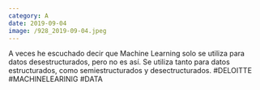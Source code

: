```yaml
--- 
category: A 
date: 2019-09-04 
image: /928_2019-09-04.jpeg 
--- 
```


A veces he escuchado decir que Machine Learning solo se utiliza para datos desestructurados, pero no es así. Se utiliza tanto para datos estructurados, como semiestructurados y desectructurados. #DELOITTE #MACHINELEARINIG #DATA